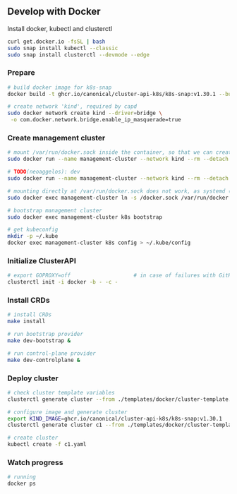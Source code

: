 ## Develop with Docker

Install docker, kubectl and clusterctl

```bash
curl get.docker.io -fsSL | bash
sudo snap install kubectl --classic
sudo snap install clusterctl --devmode --edge
```

### Prepare

```bash
# build docker image for k8s-snap
docker build -t ghcr.io/canonical/cluster-api-k8s/k8s-snap:v1.30.1 --build-arg BRANCH=autoupdate/moonray

# create network 'kind', required by capd
sudo docker network create kind --driver=bridge \
 -o com.docker.network.bridge.enable_ip_masquerade=true
```

### Create management cluster

```bash
# mount /var/run/docker.sock inside the container, so that we can create docker containers for workload clusters
sudo docker run --name management-cluster --network kind --rm --detach --privileged -v /var/run/docker.sock:/docker.sock ghcr.io/canonical/cluster-api-k8s/k8s-snap:v1.30.1

# TODO(neoaggelos): dev
sudo docker run --name management-cluster --network kind --rm --detach --privileged -v ~/hosts.d:/var/snap/k8s/common/etc/containerd/hosts.d:ro -v /var/run/docker.sock:/docker.sock ghcr.io/canonical/cluster-api-k8s/k8s-snap:v1.30.1

# mounting directly at /var/run/docker.sock does not work, as systemd (?) overrides the path
sudo docker exec management-cluster ln -s /docker.sock /var/run/docker.sock

# bootstrap management cluster
sudo docker exec management-cluster k8s bootstrap

# get kubeconfig
mkdir -p ~/.kube
docker exec management-cluster k8s config > ~/.kube/config
```

### Initialize ClusterAPI

```bash
# export GOPROXY=off                    # in case of failures with GitHub
clusterctl init -i docker -b - -c -
```

### Install CRDs

<!-- TODO(neoaggelos): build provider images and properly install on the cluster -->

```bash
# install CRDs
make install

# run bootstrap provider
make dev-bootstrap &

# run control-plane provider
make dev-controlplane &
```

### Deploy cluster

```bash
# check cluster template variables
clusterctl generate cluster --from ./templates/docker/cluster-template.yaml --list-variables

# configure image and generate cluster
export KIND_IMAGE=ghcr.io/canonical/cluster-api-k8s/k8s-snap:v1.30.1
clusterctl generate cluster c1 --from ./templates/docker/cluster-template.yaml --kubernetes-version v1.30.1 > c1.yaml

# create cluster
kubectl create -f c1.yaml
```

### Watch progress

```bash
# running
docker ps
